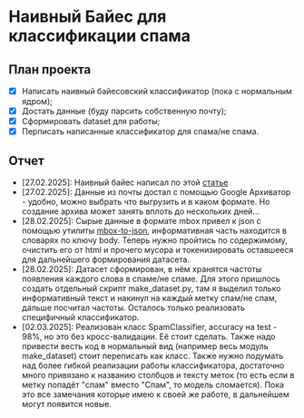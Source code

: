 # Наивный Байес для классификации спама
## План проекта
- [x] Написать наивный байесовский классификатор (пока с нормальным ядром);
- [x] Достать данные (буду парсить собственную почту);
- [x] Сформировать dataset для работы;
- [x] Перписать написанные классификатор для спама/не спама.
## Отчет
- \[27.02.2025\]: Наивный  байес написал по этой [статье](https://en.wikipedia.org/wiki/Naive_Bayes_classifier#Training)
- \[27.02.2025\]: Данные из почты достал с помощью Google Архиватор - удобно, можно выбрать что выгрузить и в каком формате. Но создание архива может занять вплоть до нескольких дней... 
- \[28.02.2025\]: Сырые данные в формате mbox привел к json с помощью утилиты [mbox-to-json](https://github.com/PS1607/mbox-to-json), информативная часть находится в словарях по ключу body. Теперь нужно пройтись по содержимому, очистить его от html и прочего мусора и токенизировать оставшееся для дальнейшего формирования датасета. 
- \[28.02.2025\]: Датасет сформирован, в нём хранятся частоты появления каждого слова в спаме/не спаме. Для этого пришлось создать отдельный скрипт make_dataset.py, там я выделил только информативный текст и накинул на каждый метку спам/не спам, дальше посчитал частоты. Осталось только реализовать специфичный классификатор.
- \[02.03.2025\]: Реализован класс SpamClassifier, accuracy на test - 98%, но это без кросс-валидации. Её стоит сделать. Также надо привести весть код в нормальный вид (например весь модуль make_dataset) стоит переписать как класс. Также нужно подумать над более гибкой реализации работы классификатора, достаточно много привязано к названию столбцов и тексту меток (то есть если в метку попадёт "спам" вместо "Спам", то модель сломается). Пока это все замечания которые имею к своей же работе, в дальнейшем могут появится новые.   